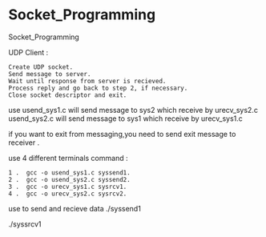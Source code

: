 # Socket_Programming
Socket_Programming 

UDP Client :


    Create UDP socket.
    Send message to server.
    Wait until response from server is recieved.
    Process reply and go back to step 2, if necessary.
    Close socket descriptor and exit.
    
    
use
usend_sys1.c   will send message to sys2 which receive by urecv_sys2.c
usend_sys2.c   will send message to sys1 which receive by urecv_sys1.c


if you want to exit from messaging,you need to send exit message to receiver .

use 4 different terminals
command :


    1 .  gcc -o usend_sys1.c syssend1.
    2 .  gcc -o usend_sys2.c syssend2.
    3 .  gcc -o urecv_sys1.c sysrcv1.
    4 .  gcc -o urecv_sys2.c sysrcv2.
    

use to send and recieve data
./syssend1

./syssrcv1
